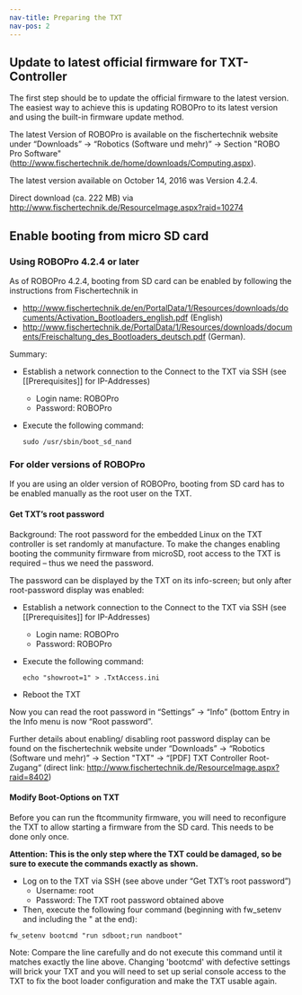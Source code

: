 ```yaml
---
nav-title: Preparing the TXT
nav-pos: 2
---
```


## Update to latest official firmware for TXT-Controller 
The first step should be to update the official firmware to the latest version. The easiest way to achieve this is updating ROBOPro to its latest version and using the built-in firmware update method.

The latest Version of ROBOPro is available on the fischertechnik website under “Downloads” -> “Robotics (Software und mehr)” -> Section "ROBO Pro Software" (http://www.fischertechnik.de/home/downloads/Computing.aspx).

The latest version available on October 14, 2016 was Version 4.2.4. 

Direct download (ca. 222 MB) via http://www.fischertechnik.de/ResourceImage.aspx?raid=10274

## Enable booting from micro SD card

### Using ROBOPro 4.2.4 or later
As of ROBOPro 4.2.4, booting from SD card can be enabled by following the instructions from Fischertechnik in 
* http://www.fischertechnik.de/en/PortalData/1/Resources/downloads/documents/Activation_Bootloaders_english.pdf (English)
* http://www.fischertechnik.de/PortalData/1/Resources/downloads/documents/Freischaltung_des_Bootloaders_deutsch.pdf (German). 

Summary:

* Establish a network connection to the Connect to the TXT via SSH (see [[Prerequisites]] for IP-Addresses)
    * Login name: ROBOPro
    * Password: ROBOPro

* Execute the following command:  

    ``````````
    sudo /usr/sbin/boot_sd_nand
    ``````````

### For older versions of ROBOPro
If you are using an older version of ROBOPro, booting from SD card has to be enabled manually as the root user on the TXT.
#### Get TXT’s root password
Background: The root password for the embedded Linux on the TXT controller is set randomly at manufacture. To make the changes enabling booting the community firmware from microSD, root access to the TXT is required – thus we need the password. 

The password can be displayed by the TXT on its info-screen; but only after root-password display was enabled:

* Establish a network connection to the Connect to the TXT via SSH (see [[Prerequisites]] for IP-Addresses)
    * Login name: ROBOPro
    * Password: ROBOPro

* Execute the following command:  
    ``````````
    echo "showroot=1" > .TxtAccess.ini
    ``````````

* Reboot the TXT

Now you can read the root password in “Settings” -> “Info” (bottom Entry in the Info menu is now “Root password”.

Further details about enabling/ disabling root password display can be found on the fischertechnik website under “Downloads” -> “Robotics (Software und mehr)” -> Section "TXT" -> “[PDF] TXT Controller Root-Zugang“ (direct link: http://www.fischertechnik.de/ResourceImage.aspx?raid=8402)

#### Modify Boot-Options on TXT


Before you can run the ftcommunity firmware, you will need to reconfigure the TXT to allow starting a firmware from the SD card. This needs to be done only once.

**Attention: This is the only step where the TXT could be damaged, so be sure to execute the commands exactly as shown.**

* Log on to the TXT via SSH (see above under “Get TXT’s root password”)
  * Username: root
  * Password: The TXT root password obtained above
* Then, execute the following four command (beginning with fw_setenv and including the " at the end):

```
fw_setenv bootcmd "run sdboot;run nandboot"
```

Note: Compare the line carefully and do not execute this command until it matches exactly the line above. Changing 'bootcmd' with defective settings will brick your TXT and you will need to set up serial console access to the TXT to fix the boot loader configuration and make the TXT usable again.
